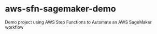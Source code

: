 # aws-sfn-sagemaker-demo
Demo project using AWS Step Functions to Automate an AWS SageMaker workflow

